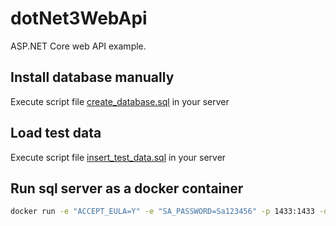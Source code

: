 ﻿# dotNet3WebApi
ASP.NET Core web API example.

## Install database manually
Execute script file [create_database.sql](database/create_database.sql) in your server

## Load test data
Execute script file [insert_test_data.sql](database/insert_test_data.sql) in your server

## Run sql server as a docker container
```sh
docker run -e "ACCEPT_EULA=Y" -e "SA_PASSWORD=Sa123456" -p 1433:1433 -d mcr.microsoft.com/mssql/server:2019-latest
```